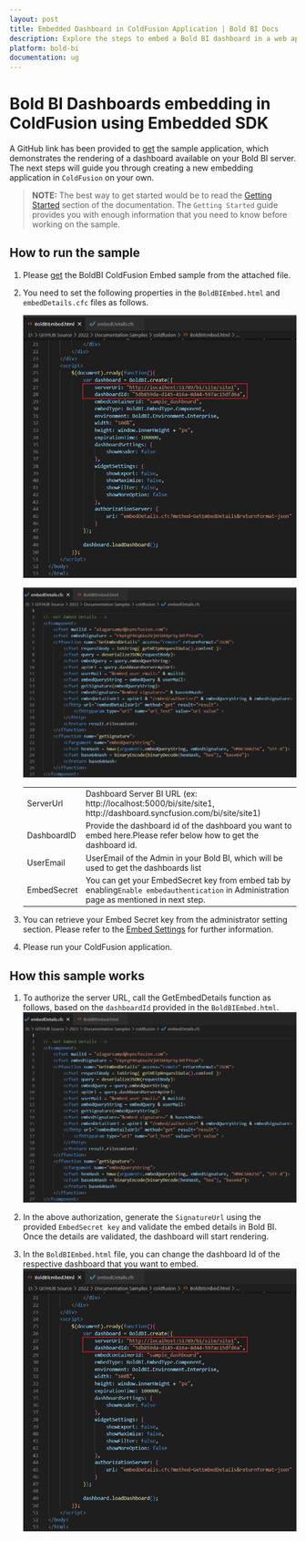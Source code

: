 ```yaml
---
layout: post
title: Embedded Dashboard in ColdFusion Application | Bold BI Docs
description: Explore the steps to embed a Bold BI dashboard in a web application built using ColdFusion as the primary programming language.
platform: bold-bi
documentation: ug
---
```


# Bold BI Dashboards embedding in ColdFusion using Embedded SDK

A GitHub link has been provided to [get](https://github.com/boldbi/coldfusion-sample) the sample application, which demonstrates the rendering of a dashboard available on your Bold BI server. The next steps will guide you through creating a new embedding application in `ColdFusion` on your own. 

> **NOTE:** The best way to get started would be to read the [Getting Started](/getting-started/embedding-in-your-application/) section of the documentation. The `Getting Started` guide provides you with enough information that you need to know before working on the sample.   

## How to run the sample

 1. Please [get](https://github.com/boldbi/coldfusion-sample) the BoldBI ColdFusion Embed sample from the attached file.    

 2. You need to set the following properties in the `BoldBIEmbed.html` and `embedDetails.cfc` files as follows.

    ![Embed Properties](/static/assets/javascript/sample/images/coldfusion-props.png#max-width=80%)

    ![embed details](/static/assets/javascript/sample/images/embeddetailsColdfusion.png#max-width=80%)
    <meta charset="utf-8"/>
    <table>
      <tbody>
        <tr>
            <td align="left">ServerUrl</td>
            <td align="left">Dashboard Server BI URL (ex: http://localhost:5000/bi/site/site1, http://dashboard.syncfusion.com/bi/site/site1)</td>
        </tr>   
        <tr>
          <td align="left">DashboardID</td>
            <td align="left">Provide the dashboard id of the dashboard you want to embed here.Please refer below how to get the dashboard id.</td>
        </tr>
        <tr>
            <td align="left">UserEmail</td>
            <td align="left">UserEmail of the Admin in your Bold BI, which will be used to get the dashboards list</td>
        </tr>
        <tr>
        <td align="left">EmbedSecret</td>
            <td align="left">You can get your EmbedSecret key from embed tab by enabling<code>Enable embedauthentication</code> in Administration page as mentioned in next step. </td>
        </tr>    
      </tbody>
    </table>


 3. You can retrieve your Embed Secret key from the administrator setting section. Please refer to the [Embed Settings](/site-administration/embed-settings/) for further information.

 4. Please run your ColdFusion application.

## How this sample works
 1. To authorize the server URL, call the GetEmbedDetails function as follows, based on the `dashboardId` provided in the `BoldBIEmbed.html`.
    ![embed details](/static/assets/javascript/sample/images/embeddetailsColdfusion.png#max-width=80%)

 2. In the above authorization, generate the `SignatureUrl` using the provided `EmbedSecret key` and validate the embed details in Bold BI. Once the details are validated, the dashboard will start rendering.

 3. In the `BoldBIEmbed.html` file, you can change the dashboard Id of the respective dashboard that you want to embed.
    ![Embed Properties](/static/assets/javascript/sample/images/coldfusion-props.png#max-width=80%)